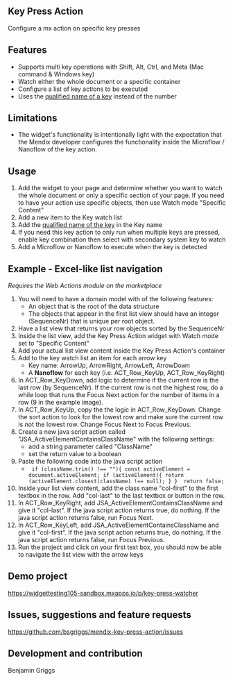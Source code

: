 ## Key Press Action
Configure a mx action on specific key presses

## Features
- Supports multi key operations with Shift, Alt, Ctrl, and Meta (Mac command & Windows key)
- Watch either the whole document or a specific container
- Configure a list of key actions to be executed
- Uses the [qualified name of a key](https://www.w3.org/TR/uievents-key/#named-key-attribute-values) instead of the number


## Limitations
- The widget's functionality is intentionally light with the expectation that the Mendix developer configures the functionality inside the Microflow / Nanoflow of the key action.

## Usage
1. Add the widget to your page and determine whether you want to watch the whole document or only a specific section of your page. If you need to have your action use specific objects, then use Watch mode "Specific Content"
2. Add a new item to the Key watch list
3. Add the [qualified name of the key](https://www.w3.org/TR/uievents-key/#named-key-attribute-values) in the Key name
4. If you need this key action to only run when multiple keys are pressed, enable key combination then select with secondary system key to watch
5. Add a Microflow or Nanoflow to execute when the key is detected

## Example - Excel-like list navigation
*Requires the Web Actions module on the marketplace*
1. You will need to have a domain model with of the following features:
   - An object that is the root of the data structure
   - The objects that appear in the first list view should have an integer (SequenceNr) that is unique per root object.
2. Have a list view that returns your row objects sorted by the SequenceNr
3. Inside the list view, add the Key Press Action widget with Watch mode set to "Specific Content"
4. Add your actual list view content inside the Key Press Action's container
5. Add to the key watch list an item for each arrow key
   - Key name: ArrowUp, ArrowRight, ArrowLeft, ArrowDown
   - A **Nanoflow** for each key (i.e. ACT_Row_KeyUp, ACT_Row_KeyRight) 
6. In ACT_Row_KeyDown, add logic to determine if the current row is the last row (by SequenceNr). If the current row is not the highest row, do a while loop that runs the Focus Next action for the number of items in a row (9 in the example image).
7. In ACT_Row_KeyUp, copy the the logic in ACT_Row_KeyDown. Change the sort action to look for the lowest row and make sure the current row is not the lowest row. Change Focus Next to Focus Previous.
8. Create a new java script action called "JSA_ActiveElementContainsClassName" with the following settings:
   - add a string parameter called "ClassName"
   - set the return value to a boolean
9. Paste the following code into the java script action
   - ``	if (className.trim() !== ""){
		const activeElement = document.activeElement;
		if (activeElement){
			return (activeElement.closest(className) !== null);
		}
	} 
	return false;``
10. Inside your list view content, add the class name "col-first" to the first textbox in the row. Add "col-last" to the last textbox or button in the row.
11. In ACT_Row_KeyRight, add JSA_ActiveElementContainsClassName and give it "col-last". If the java script action returns true, do nothing. If the java script action returns false, run Focus Next.
12. In ACT_Row_KeyLeft, add JSA_ActiveElementContainsClassName and give it "col-first". If the java script action returns true, do nothing. If the java script action returns false, run Focus Previous.
13. Run the project and click on your first text box, you should now be able to navigate the list view with the arrow keys

## Demo project

https://widgettesting105-sandbox.mxapps.io/p/key-press-watcher

## Issues, suggestions and feature requests

https://github.com/bsgriggs/mendix-key-press-action/issues

## Development and contribution

Benjamin Griggs
